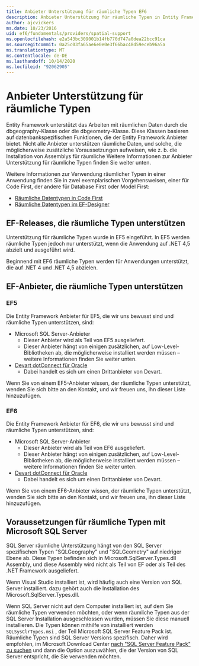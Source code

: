 ```yaml
---
title: Anbieter Unterstützung für räumliche Typen EF6
description: Anbieter Unterstützung für räumliche Typen in Entity Framework 6
author: ajcvickers
ms.date: 10/23/2016
uid: ef6/fundamentals/providers/spatial-support
ms.openlocfilehash: e2a543bc309001b14fb770d747a0dea22bcc91ca
ms.sourcegitcommit: 0a25c03fa65ae6e0e0e3f66bac48d59eceb96a5a
ms.translationtype: MT
ms.contentlocale: de-DE
ms.lasthandoff: 10/14/2020
ms.locfileid: "92062905"
---
```

# <a name="provider-support-for-spatial-types"></a>Anbieter Unterstützung für räumliche Typen
Entity Framework unterstützt das Arbeiten mit räumlichen Daten durch die dbgeography-Klasse oder die dbgeometry-Klasse. Diese Klassen basieren auf datenbankspezifischen Funktionen, die der Entity Framework Anbieter bietet. Nicht alle Anbieter unterstützen räumliche Daten, und solche, die möglicherweise zusätzliche Voraussetzungen aufweisen, wie z. b. die Installation von Assemblys für räumliche Weitere Informationen zur Anbieter Unterstützung für räumliche Typen finden Sie weiter unten.  

Weitere Informationen zur Verwendung räumlicher Typen in einer Anwendung finden Sie in zwei exemplarischen Vorgehensweisen, einer für Code First, der andere für Database First oder Model First:  

- [Räumliche Datentypen in Code First](xref:ef6/modeling/code-first/data-types/spatial)  
- [Räumliche Datentypen im EF-Designer](xref:ef6/modeling/designer/data-types/spatial)  

## <a name="ef-releases-that-support-spatial-types"></a>EF-Releases, die räumliche Typen unterstützen  

Unterstützung für räumliche Typen wurde in EF5 eingeführt. In EF5 werden räumliche Typen jedoch nur unterstützt, wenn die Anwendung auf .NET 4,5 abzielt und ausgeführt wird.  

Beginnend mit EF6 räumliche Typen werden für Anwendungen unterstützt, die auf .NET 4 und .NET 4,5 abzielen.  

## <a name="ef-providers-that-support-spatial-types"></a>EF-Anbieter, die räumliche Typen unterstützen  

### <a name="ef5"></a>EF5  

Die Entity Framework Anbieter für EF5, die wir uns bewusst sind und räumliche Typen unterstützen, sind:  

- Microsoft SQL Server-Anbieter  
    - Dieser Anbieter wird als Teil von EF5 ausgeliefert.  
    - Dieser Anbieter hängt von einigen zusätzlichen, auf Low-Level-Bibliotheken ab, die möglicherweise installiert werden müssen – weitere Informationen finden Sie weiter unten.  
- [Devart dotConnect für Oracle](https://www.devart.com/dotconnect/oracle/)  
    - Dabei handelt es sich um einen Drittanbieter von Devart.  

Wenn Sie von einem EF5-Anbieter wissen, der räumliche Typen unterstützt, wenden Sie sich bitte an den Kontakt, und wir freuen uns, ihn dieser Liste hinzuzufügen.  

### <a name="ef6"></a>EF6  

Die Entity Framework Anbieter für EF6, die wir uns bewusst sind und räumliche Typen unterstützen, sind:  

- Microsoft SQL Server-Anbieter  
    - Dieser Anbieter wird als Teil von EF6 ausgeliefert.  
    - Dieser Anbieter hängt von einigen zusätzlichen, auf Low-Level-Bibliotheken ab, die möglicherweise installiert werden müssen – weitere Informationen finden Sie weiter unten.  
- [Devart dotConnect für Oracle](https://www.devart.com/dotconnect/oracle/)  
    - Dabei handelt es sich um einen Drittanbieter von Devart.  

Wenn Sie von einem EF6-Anbieter wissen, der räumliche Typen unterstützt, wenden Sie sich bitte an den Kontakt, und wir freuen uns, ihn dieser Liste hinzuzufügen.  

## <a name="prerequisites-for-spatial-types-with-microsoft-sql-server"></a>Voraussetzungen für räumliche Typen mit Microsoft SQL Server  

SQL Server räumliche Unterstützung hängt von den SQL Server spezifischen Typen "SQLGeography" und "SQLGeometry" auf niedriger Ebene ab. Diese Typen befinden sich in Microsoft.SqlServer.Types.dll Assembly, und diese Assembly wird nicht als Teil von EF oder als Teil des .NET Framework ausgeliefert.  

Wenn Visual Studio installiert ist, wird häufig auch eine Version von SQL Server installiert. dazu gehört auch die Installation des Microsoft.SqlServer.Types.dll.  

Wenn SQL Server nicht auf dem Computer installiert ist, auf dem Sie räumliche Typen verwenden möchten, oder wenn räumliche Typen aus der SQL Server Installation ausgeschlossen wurden, müssen Sie diese manuell installieren. Die Typen können mithilfe von installiert werden `SQLSysClrTypes.msi` , der Teil Microsoft SQL Server Feature Pack ist. Räumliche Typen sind SQL Server Versions spezifisch. Daher wird empfohlen, im Microsoft Download Center [nach "SQL Server Feature Pack" zu suchen](https://www.microsoft.com/search/result.aspx?q=sql+server+feature+pack) und dann die Option auszuwählen, die der Version von SQL Server entspricht, die Sie verwenden möchten.
